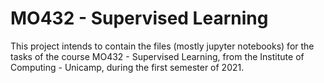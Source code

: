 # MO432 - Supervised Learning
This project intends to contain the files (mostly jupyter notebooks) for the tasks of the course MO432 - Supervised Learning, from the Institute of Computing - Unicamp, during the first semester of 2021.
